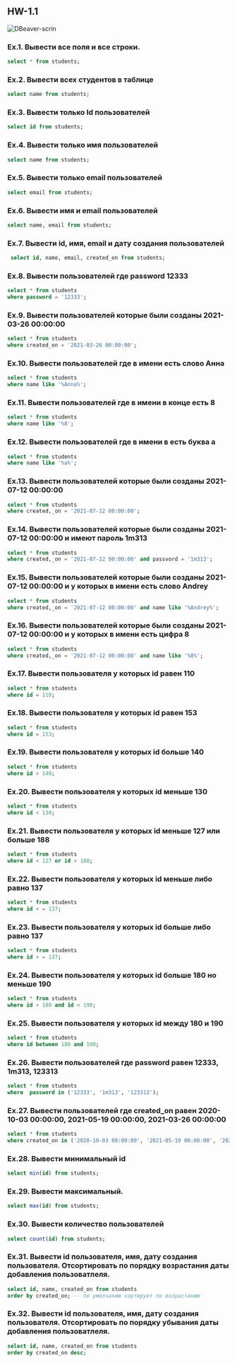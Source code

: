 ## HW-1.1
![DBeaver-scrin](https://user-images.githubusercontent.com/104057573/226921382-61f14731-6553-4702-8e73-fea63fee32a6.png)

 ### Ex.1. Вывести все поля и все строки.
 ```sql
 select * from students;
 ```
 ### Ex.2. Вывести всех студентов в таблице
  ```sql
  select name from students;
 ```
 ### Ex.3. Вывести только Id пользователей
  ```sql
  select id from students;
 ```
 ### Ex.4. Вывести только имя пользователей
  ```sql
 select name from students;
 ```
 ### Ex.5. Вывести только email пользователей
  ```sql
 select email from students;
 ```
 ### Ex.6. Вывести имя и email пользователей
  ```sql
  select name, email from students;
 ```
 ### Ex.7. Вывести id, имя, email и дату создания пользователей
  ```sql
   select id, name, email, created_on from students;
 ```
 ### Ex.8. Вывести пользователей где password 12333
  ```sql
 select * from students
 where password = '12333';
 ```
 ### Ex.9. Вывести пользователей которые были созданы 2021-03-26 00:00:00
  ```sql
 select * from students
 where created_on = '2021-03-26 00:00:00';
 ```
 ### Ex.10. Вывести пользователей где в имени есть слово Анна
  ```sql
 select * from students
 where name like '%Anna%';
 ```
 ### Ex.11. Вывести пользователей где в имени в конце есть 8
  ```sql
  select * from students
 where name like '%8';
 ```
 ### Ex.12. Вывести пользователей где в имени в есть буква а
  ```sql
  select * from students
 where name like '%a%';
 ```
 ### Ex.13. Вывести пользователей которые были созданы 2021-07-12 00:00:00
  ```sql
  select * from students
 where created,_on = '2021-07-12 00:00:00';
 ```
 ### Ex.14. Вывести пользователей которые были созданы 2021-07-12 00:00:00 и имеют пароль 1m313
  ```sql
 select * from students
 where created,_on = '2021-07-12 00:00:00' and passvord = '1m313';
 ```
 ### Ex.15. Вывести пользователей которые были созданы 2021-07-12 00:00:00 и у которых в имени есть слово Andrey
  ```sql
 select * from students
 where created,_on = '2021-07-12 00:00:00' and name like '%Andrey%';
 ```
  ### Ex.16. Вывести пользователей которые были созданы 2021-07-12 00:00:00 и у которых в имени есть цифра 8
   ```sql
 select * from students
 where created,_on = '2021-07-12 00:00:00' and name like '%8%';
 ```
  ### Ex.17. Вывести пользователя у которых id равен 110
  ```sql
 select * from students
 where id = 110;
 ```
  ### Ex.18. Вывести пользователя у которых id равен 153
  ```sql
 select * from students
 where id = 153;
 ```
  ### Ex.19. Вывести пользователя у которых id больше 140
  ```sql
 select * from students
 where id > 140;
 ```
  ### Ex.20. Вывести пользователя у которых id меньше 130
   ```sql
 select * from students
 where id < 130;
 
 ```
 ### Ex.21. Вывести пользователя у которых id меньше 127 или больше 188
  ```sql
 select * from students
 where id < 127 or id > 188;
 ```
  ### Ex.22. Вывести пользователя у которых id меньше либо равно 137
  ```sql
 select * from students
 where id < = 137;
 ```
  ### Ex.23. Вывести пользователя у которых id больше либо равно 137
  ```sql
 select * from students
 where id > = 137;
 ```
  ### Ex.24. Вывести пользователя у которых id больше 180 но меньше 190
  ```sql
 select * from students
 where id > 180 and id < 190;
 ```
  ### Ex.25. Вывести пользователя у которых id между 180 и 190
  ```sql
 select * from students
 where id between 180 and 190;
 ```
  ### Ex.26. Вывести пользователей где password равен 12333, 1m313, 123313
  ```sql
 select * from students
 where  password in ('12333', '1m313', '123313');
 ```
  ### Ex.27. Вывести пользователей где created_on равен 2020-10-03 00:00:00, 2021-05-19 00:00:00, 2021-03-26 00:00:00
  ```sql
 select * from students 
 where created_on in ('2020-10-03 00:00:00', '2021-05-19 00:00:00', '2021-03-26 00:00:00');
 ```
  ### Ex.28. Вывести минимальный id 
  ```sql
 select min(id) from students;
 ```
  ### Ex.29. Вывести максимальный.
  ```sql
 select max(id) from students;
 ```
  ### Ex.30. Вывести количество пользователей
  ```sql
 select count(id) from students;
 ```
  ### Ex.31. Вывести id пользователя, имя, дату создания пользователя. Отсортировать по порядку возрастания даты добавления пользоватлеля.
  ```sql
 select id, name, created_on from students 
 order by created_on; -- по умолчанию сортирует по возрастанию
 ```
  ### Ex.32. Вывести id пользователя, имя, дату создания пользователя. Отсортировать по порядку убывания даты добавления пользоватлеля.
  ```sql
 select id, name, created_on from students 
 order by created_on desc;
 ```
